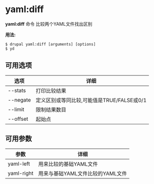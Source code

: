 # yaml:diff
**yaml:diff** 命令 比较两个YAML文件找出区别

**用法:**
```
$ drupal yaml:diff [arguments] [options] 
$ yd  
```

## 可用选项
选项 | 详细
-------|-------------
--stats | 打印比较结果
--negate | 定义区别或等同比较,可能值是TRUE/FALSE或0/1
--limit | 限制结果数目
--offset | 起始点

## 可用参数
参数 | 详细
---------|-------------
yaml-left | 用来比较的基础YAML文件
yaml-right | 用来与基础YAML文件比较的YAML文件
